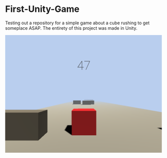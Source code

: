 # First-Unity-Game
Testing out a repository for a simple game about a cube rushing to get someplace ASAP.
The entirety of this project was made in Unity.

![](Screenshots/Screenshot%20(39).png)
